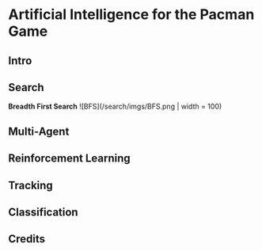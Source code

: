 # Artificial Intelligence for the Pacman Game

## Intro

## Search
**Breadth First Search**
![BFS](/search/imgs/BFS.png | width = 100)
## Multi-Agent

## Reinforcement Learning

## Tracking

## Classification

## Credits
